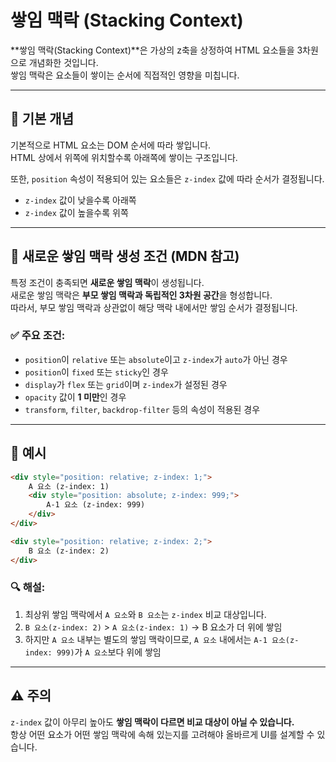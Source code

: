 # 쌓임 맥락 (Stacking Context)

**쌓임 맥락(Stacking Context)**은 가상의 z축을 상정하여 HTML 요소들을 3차원으로 개념화한 것입니다.  
쌓임 맥락은 요소들이 쌓이는 순서에 직접적인 영향을 미칩니다.

---

## 📌 기본 개념

기본적으로 HTML 요소는 DOM 순서에 따라 쌓입니다.  
HTML 상에서 위쪽에 위치할수록 아래쪽에 쌓이는 구조입니다.

또한, `position` 속성이 적용되어 있는 요소들은 `z-index` 값에 따라 순서가 결정됩니다.  
- `z-index` 값이 낮을수록 아래쪽  
- `z-index` 값이 높을수록 위쪽

---

## 🧱 새로운 쌓임 맥락 생성 조건 (MDN 참고)

특정 조건이 충족되면 **새로운 쌓임 맥락**이 생성됩니다.  
새로운 쌓임 맥락은 **부모 쌓임 맥락과 독립적인 3차원 공간**을 형성합니다.  
따라서, 부모 쌓임 맥락과 상관없이 해당 맥락 내에서만 쌓임 순서가 결정됩니다.

### ✅ 주요 조건:

- `position`이 `relative` 또는 `absolute`이고 `z-index`가 `auto`가 아닌 경우
- `position`이 `fixed` 또는 `sticky`인 경우
- `display`가 `flex` 또는 `grid`이며 `z-index`가 설정된 경우
- `opacity` 값이 **1 미만**인 경우
- `transform`, `filter`, `backdrop-filter` 등의 속성이 적용된 경우

---

## 📎 예시

```html
<div style="position: relative; z-index: 1;">
    A 요소 (z-index: 1)
    <div style="position: absolute; z-index: 999;">
        A-1 요소 (z-index: 999)
    </div>
</div>

<div style="position: relative; z-index: 2;">
    B 요소 (z-index: 2)
</div>
```

### 🔍 해설:

1. 최상위 쌓임 맥락에서 `A 요소`와 `B 요소`는 `z-index` 비교 대상입니다.
2. `B 요소(z-index: 2)` > `A 요소(z-index: 1)` → B 요소가 더 위에 쌓임
3. 하지만 `A 요소` 내부는 별도의 쌓임 맥락이므로, `A 요소` 내에서는 `A-1 요소(z-index: 999)`가 `A 요소`보다 위에 쌓임

---

## ⚠️ 주의

`z-index` 값이 아무리 높아도 **쌓임 맥락이 다르면 비교 대상이 아닐 수 있습니다.**  
항상 어떤 요소가 어떤 쌓임 맥락에 속해 있는지를 고려해야 올바르게 UI를 설계할 수 있습니다.
